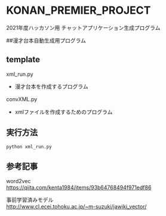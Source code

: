 # KONAN_PREMIER_PROJECT

2021年度ハッカソン用
チャットアプリケーション生成プログラム

##漫才台本自動生成用プログラム  

## template
xml_run.py  
- 漫才台本を作成するプログラム  

convXML.py　　
- xmlファイルを作成するためのプログラム

## 実行方法

```
python xml_run.py
```

## 参考記事

word2vec  
https://qiita.com/kenta1984/items/93b64768494f971edf86

事前学習済みモデル  
http://www.cl.ecei.tohoku.ac.jp/~m-suzuki/jawiki_vector/
